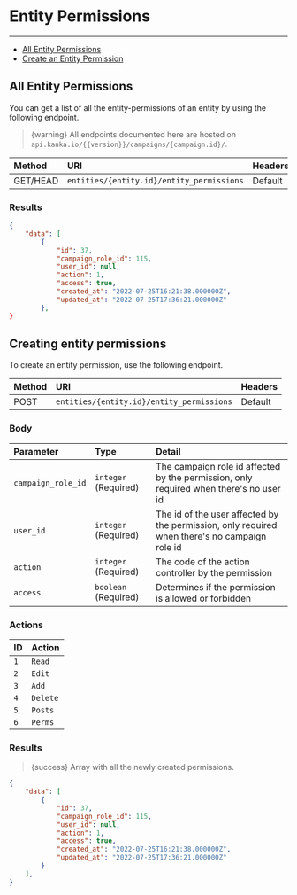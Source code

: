 # Entity Permissions

---

- [All Entity Permissions](#all-entity-permissions)
- [Create an Entity Permission](#create-entity-permissions)

<a name="all-entity-permissions"></a>
## All Entity Permissions

You can get a list of all the entity-permissions of an entity by using the following endpoint.

> {warning} All endpoints documented here are hosted on `api.kanka.io/{{version}}/campaigns/{campaign.id}/`.


| Method | URI | Headers |
| :- |   :-   |  :-  |
| GET/HEAD | `entities/{entity.id}/entity_permissions` | Default |

### Results
```json
{
    "data": [
        {
            "id": 37,
            "campaign_role_id": 115,
            "user_id": null,
            "action": 1,
            "access": true,
            "created_at": "2022-07-25T16:21:38.000000Z",
            "updated_at": "2022-07-25T17:36:21.000000Z"
        },
}
```
<a name="create-entity-permissions"></a>
## Creating entity permissions

To create an entity permission, use the following endpoint.

| Method | URI | Headers |
| :- |   :-   |  :-  |
| POST | `entities/{entity.id}/entity_permissions` | Default |

### Body

| Parameter | Type | Detail |
| :- |   :-   |  :-  |
| `campaign_role_id` | `integer` (Required) | The campaign role id affected by the permission, only required when there's no user id |
| `user_id` | `integer` (Required) | The id of the user affected by the permission, only required when there's no campaign role id|
| `action` | `integer` (Required) | The code of the action controller by the permission |
| `access` | `boolean` (Required) | Determines if the permission is allowed or forbidden |

### Actions

| ID | Action |
| :- |   :-   |
| `1` | `Read` | 
| `2` | `Edit` | 
| `3` | `Add` | 
| `4` | `Delete` | 
| `5` | `Posts` | 
| `6` | `Perms` |
### Results

> {success} Array with all the newly created permissions.

```json
{
    "data": [
        {
            "id": 37,
            "campaign_role_id": 115,
            "user_id": null,
            "action": 1,
            "access": true,
            "created_at": "2022-07-25T16:21:38.000000Z",
            "updated_at": "2022-07-25T17:36:21.000000Z"
        }
    ],
}
```

